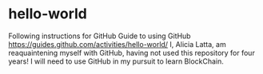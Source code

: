 # hello-world
Following instructions for GitHub Guide to using GitHub https://guides.github.com/activities/hello-world/
I, Alicia Latta, am reaquaintening myself with GitHub, having not used this repository for four years! I will need to use GitHub in my pursuit to learn BlockChain.
